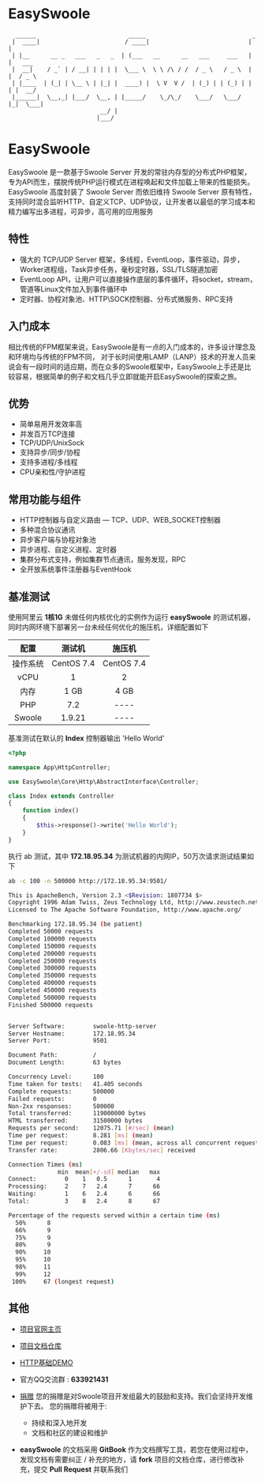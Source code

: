 # EasySwoole
```
  ______                          _____                              _        
 |  ____|                        / ____|                            | |       
 | |__      __ _   ___   _   _  | (___   __      __   ___     ___   | |   ___ 
 |  __|    / _` | / __| | | | |  \___ \  \ \ /\ / /  / _ \   / _ \  | |  / _ \
 | |____  | (_| | \__ \ | |_| |  ____) |  \ V  V /  | (_) | | (_) | | | |  __/
 |______|  \__,_| |___/  \__, | |_____/    \_/\_/    \___/   \___/  |_|  \___|
                          __/ |                                               
                         |___/                                                
```
# EasySwoole

EasySwoole 是一款基于Swoole Server 开发的常驻内存型的分布式PHP框架，专为API而生，摆脱传统PHP运行模式在进程唤起和文件加载上带来的性能损失。EasySwoole 高度封装了 Swoole Server 而依旧维持 Swoole Server 原有特性，支持同时混合监听HTTP、自定义TCP、UDP协议，让开发者以最低的学习成本和精力编写出多进程，可异步，高可用的应用服务

## 特性

- 强大的 TCP/UDP Server 框架，多线程，EventLoop，事件驱动，异步，Worker进程组，Task异步任务，毫秒定时器，SSL/TLS隧道加密
- EventLoop API，让用户可以直接操作底层的事件循环，将socket，stream，管道等Linux文件加入到事件循环中
- 定时器、协程对象池、HTTP\SOCK控制器、分布式微服务、RPC支持

## 入门成本

相比传统的FPM框架来说，EasySwoole是有一点的入门成本的，许多设计理念及和环境均与传统的FPM不同，
对于长时间使用LAMP（LANP）技术的开发人员来说会有一段时间的适应期，而在众多的Swoole框架中，EasySwoole上手还是比较容易，根据简单的例子和文档几乎立即就能开启EasySwoole的探索之旅。

## 优势

- 简单易用开发效率高
- 并发百万TCP连接
- TCP/UDP/UnixSock
- 支持异步/同步/协程
- 支持多进程/多线程
- CPU亲和性/守护进程

## 常用功能与组件

- HTTP控制器与自定义路由
— TCP、UDP、WEB_SOCKET控制器
- 多种混合协议通讯
- 异步客户端与协程对象池
- 异步进程、自定义进程、定时器
- 集群分布式支持，例如集群节点通讯，服务发现，RPC
- 全开放系统事件注册器与EventHook

## 基准测试

使用阿里云 **1核1G** 未做任何内核优化的实例作为运行 **easySwoole** 的测试机器，同时内网环境下部署另一台未经任何优化的施压机，详细配置如下

|   配置   |    测试机     |    施压机     |
| :----: | :--------: | :--------: |
|  操作系统  | CentOS 7.4 | CentOS 7.4 |
|  vCPU  |     1      |     2      |
|   内存   |    1 GB    |    4 GB    |
|  PHP   |    7.2     |    ----    |
| Swoole |   1.9.21   |    ----    |

基准测试在默认的 **Index** 控制器输出 'Hello World' 

```php
<?php

namespace App\HttpController;

use EasySwoole\Core\Http\AbstractInterface\Controller;

class Index extends Controller
{
    function index()
    {
        $this->response()->write('Hello World');
    }
}
```

执行 ab 测试，其中 **172.18.95.34** 为测试机器的内网IP，50万次请求测试结果如下

```bash
ab -c 100 -n 500000 http://172.18.95.34:9501/

This is ApacheBench, Version 2.3 <$Revision: 1807734 $>
Copyright 1996 Adam Twiss, Zeus Technology Ltd, http://www.zeustech.net/
Licensed to The Apache Software Foundation, http://www.apache.org/

Benchmarking 172.18.95.34 (be patient)
Completed 50000 requests
Completed 100000 requests
Completed 150000 requests
Completed 200000 requests
Completed 250000 requests
Completed 300000 requests
Completed 350000 requests
Completed 400000 requests
Completed 450000 requests
Completed 500000 requests
Finished 500000 requests


Server Software:        swoole-http-server
Server Hostname:        172.18.95.34
Server Port:            9501

Document Path:          /
Document Length:        63 bytes

Concurrency Level:      100
Time taken for tests:   41.405 seconds
Complete requests:      500000
Failed requests:        0
Non-2xx responses:      500000
Total transferred:      119000000 bytes
HTML transferred:       31500000 bytes
Requests per second:    12075.71 [#/sec] (mean)
Time per request:       8.281 [ms] (mean)
Time per request:       0.083 [ms] (mean, across all concurrent requests)
Transfer rate:          2806.66 [Kbytes/sec] received

Connection Times (ms)
              min  mean[+/-sd] median   max
Connect:        0    1   0.5      1       4
Processing:     2    7   2.4      7      66
Waiting:        1    6   2.4      6      66
Total:          3    8   2.4      8      67

Percentage of the requests served within a certain time (ms)
  50%      8
  66%      9
  75%      9
  80%      9
  90%     10
  95%     10
  98%     11
  99%     12
 100%     67 (longest request)
```

## 其他

- [项目官网主页](https://www.easyswoole.com)

- [项目文档仓库](https://github.com/easy-swoole/doc)

- [HTTP基础DEMO](https://github.com/easy-swoole/demo)

- 官方QQ交流群 : **633921431**

- [捐赠](https://www.easyswoole.com/Manual/2.x/Cn/_book/donate.html)
    您的捐赠是对Swoole项目开发组最大的鼓励和支持。我们会坚持开发维护下去。 您的捐赠将被用于:
        
  - 持续和深入地开发
  - 文档和社区的建设和维护

- **easySwoole** 的文档采用 **GitBook** 作为文档撰写工具，若您在使用过程中，发现文档有需要纠正 / 补充的地方，请 **fork** 项目的文档仓库，进行修改补充，提交 **Pull Request** 并联系我们